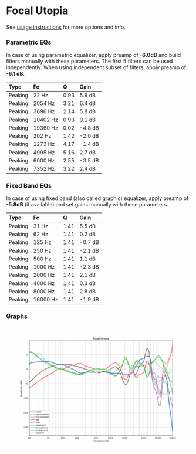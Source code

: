 # Focal Utopia
See [usage instructions](https://github.com/jaakkopasanen/AutoEq#usage) for more options and info.

### Parametric EQs
In case of using parametric equalizer, apply preamp of **-6.0dB** and build filters manually
with these parameters. The first 5 filters can be used independently.
When using independent subset of filters, apply preamp of **-6.1 dB**.

| Type    | Fc       |    Q | Gain    |
|:--------|:---------|:-----|:--------|
| Peaking | 22 Hz    | 0.93 | 5.9 dB  |
| Peaking | 2054 Hz  | 3.21 | 6.4 dB  |
| Peaking | 3696 Hz  | 2.14 | 5.8 dB  |
| Peaking | 10402 Hz | 0.93 | 9.1 dB  |
| Peaking | 19360 Hz | 0.02 | -4.8 dB |
| Peaking | 202 Hz   | 1.42 | -2.0 dB |
| Peaking | 1273 Hz  | 4.17 | -1.4 dB |
| Peaking | 4995 Hz  | 5.16 | 2.7 dB  |
| Peaking | 6000 Hz  | 2.55 | -3.5 dB |
| Peaking | 7352 Hz  | 3.22 | 2.4 dB  |

### Fixed Band EQs
In case of using fixed band (also called graphic) equalizer, apply preamp of **-5.8dB**
(if available) and set gains manually with these parameters.

| Type    | Fc       |    Q | Gain    |
|:--------|:---------|:-----|:--------|
| Peaking | 31 Hz    | 1.41 | 5.5 dB  |
| Peaking | 62 Hz    | 1.41 | 0.2 dB  |
| Peaking | 125 Hz   | 1.41 | -0.7 dB |
| Peaking | 250 Hz   | 1.41 | -2.1 dB |
| Peaking | 500 Hz   | 1.41 | 1.1 dB  |
| Peaking | 1000 Hz  | 1.41 | -2.3 dB |
| Peaking | 2000 Hz  | 1.41 | 2.1 dB  |
| Peaking | 4000 Hz  | 1.41 | 0.3 dB  |
| Peaking | 8000 Hz  | 1.41 | 2.8 dB  |
| Peaking | 16000 Hz | 1.41 | -1.9 dB |

### Graphs
![](./Focal%20Utopia.png)
